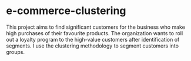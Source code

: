 # e-commerce-clustering
This project aims to find significant customers for the business who make high purchases of their favourite products. The organization wants to roll out a loyalty program to the high-value customers after identification of segments. I use the clustering methodology to segment customers into groups.
